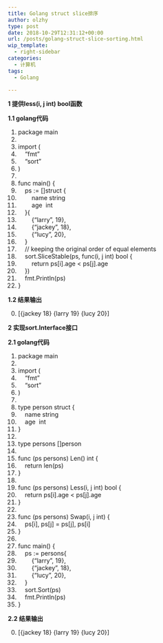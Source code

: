 ```yaml
---
title: Golang struct slice排序
author: olzhy
type: post
date: 2018-10-29T12:31:12+00:00
url: /posts/golang-struct-slice-sorting.html
wip_template:
  - right-sidebar
categories:
  - 计算机
tags:
  - Golang

---
```

**1 提供less(i, j int) bool函数**
  
**1.1 golang代码**

<div class="dp-highlighter">
  <div class="bar">
  </div>
  
  <ol start="1" class="dp-j">
    <li class="alt">
      <span><span class="keyword">package</span><span>&nbsp;main&nbsp;&nbsp;</span></span>
    </li>
    <li class="">
      <span>&nbsp;&nbsp;</span>
    </li>
    <li class="alt">
      <span><span class="keyword">import</span><span>&nbsp;(&nbsp;&nbsp;</span></span>
    </li>
    <li class="">
      <span>&nbsp;&nbsp;&nbsp;&nbsp;<span class="string">&#8220;fmt&#8221;</span><span>&nbsp;&nbsp;</span></span>
    </li>
    <li class="alt">
      <span>&nbsp;&nbsp;&nbsp;&nbsp;<span class="string">&#8220;sort&#8221;</span><span>&nbsp;&nbsp;</span></span>
    </li>
    <li class="">
      <span>)&nbsp;&nbsp;</span>
    </li>
    <li class="alt">
      <span>&nbsp;&nbsp;</span>
    </li>
    <li class="">
      <span>func&nbsp;main()&nbsp;{&nbsp;&nbsp;</span>
    </li>
    <li class="alt">
      <span>&nbsp;&nbsp;&nbsp;&nbsp;ps&nbsp;:=&nbsp;[]struct&nbsp;{&nbsp;&nbsp;</span>
    </li>
    <li class="">
      <span>&nbsp;&nbsp;&nbsp;&nbsp;&nbsp;&nbsp;&nbsp;&nbsp;name&nbsp;string&nbsp;&nbsp;</span>
    </li>
    <li class="alt">
      <span>&nbsp;&nbsp;&nbsp;&nbsp;&nbsp;&nbsp;&nbsp;&nbsp;age&nbsp;&nbsp;<span class="keyword">int</span><span>&nbsp;&nbsp;</span></span>
    </li>
    <li class="">
      <span>&nbsp;&nbsp;&nbsp;&nbsp;}{&nbsp;&nbsp;</span>
    </li>
    <li class="alt">
      <span>&nbsp;&nbsp;&nbsp;&nbsp;&nbsp;&nbsp;&nbsp;&nbsp;{<span class="string">&#8220;larry&#8221;</span><span>,&nbsp;</span><span class="number">19</span><span>},&nbsp;&nbsp;</span></span>
    </li>
    <li class="">
      <span>&nbsp;&nbsp;&nbsp;&nbsp;&nbsp;&nbsp;&nbsp;&nbsp;{<span class="string">&#8220;jackey&#8221;</span><span>,&nbsp;</span><span class="number">18</span><span>},&nbsp;&nbsp;</span></span>
    </li>
    <li class="alt">
      <span>&nbsp;&nbsp;&nbsp;&nbsp;&nbsp;&nbsp;&nbsp;&nbsp;{<span class="string">&#8220;lucy&#8221;</span><span>,&nbsp;</span><span class="number">20</span><span>},&nbsp;&nbsp;</span></span>
    </li>
    <li class="">
      <span>&nbsp;&nbsp;&nbsp;&nbsp;}&nbsp;&nbsp;</span>
    </li>
    <li class="alt">
      <span>&nbsp;&nbsp;&nbsp;&nbsp;<span class="comment">//&nbsp;keeping&nbsp;the&nbsp;original&nbsp;order&nbsp;of&nbsp;equal&nbsp;elements</span><span>&nbsp;&nbsp;</span></span>
    </li>
    <li class="">
      <span>&nbsp;&nbsp;&nbsp;&nbsp;sort.SliceStable(ps,&nbsp;func(i,&nbsp;j&nbsp;<span class="keyword">int</span><span>)&nbsp;bool&nbsp;{&nbsp;&nbsp;</span></span>
    </li>
    <li class="alt">
      <span>&nbsp;&nbsp;&nbsp;&nbsp;&nbsp;&nbsp;&nbsp;&nbsp;<span class="keyword">return</span><span>&nbsp;ps[i].age&nbsp;<&nbsp;ps[j].age&nbsp;&nbsp;</span></span>
    </li>
    <li class="">
      <span>&nbsp;&nbsp;&nbsp;&nbsp;})&nbsp;&nbsp;</span>
    </li>
    <li class="alt">
      <span>&nbsp;&nbsp;&nbsp;&nbsp;fmt.Println(ps)&nbsp;&nbsp;</span>
    </li>
    <li class="">
      <span>}&nbsp;&nbsp;</span>
    </li>
  </ol>
</div>

**1.2 结果输出**

<div class="dp-highlighter nogutter">
  <div class="bar">
  </div>
  
  <ol start="0" class="dp-j">
    <li class="alt">
      <span><span>[{jackey&nbsp;</span><span class="number">18</span><span>}&nbsp;{larry&nbsp;</span><span class="number">19</span><span>}&nbsp;{lucy&nbsp;</span><span class="number">20</span><span>}]&nbsp;&nbsp;</span></span>
    </li>
  </ol>
</div>

**2 实现sort.Interface接口**
  
**2.1 golang代码**

<div class="dp-highlighter">
  <div class="bar">
  </div>
  
  <ol start="1" class="dp-j">
    <li class="alt">
      <span><span class="keyword">package</span><span>&nbsp;main&nbsp;&nbsp;</span></span>
    </li>
    <li class="">
      <span>&nbsp;&nbsp;</span>
    </li>
    <li class="alt">
      <span><span class="keyword">import</span><span>&nbsp;(&nbsp;&nbsp;</span></span>
    </li>
    <li class="">
      <span>&nbsp;&nbsp;&nbsp;&nbsp;<span class="string">&#8220;fmt&#8221;</span><span>&nbsp;&nbsp;</span></span>
    </li>
    <li class="alt">
      <span>&nbsp;&nbsp;&nbsp;&nbsp;<span class="string">&#8220;sort&#8221;</span><span>&nbsp;&nbsp;</span></span>
    </li>
    <li class="">
      <span>)&nbsp;&nbsp;</span>
    </li>
    <li class="alt">
      <span>&nbsp;&nbsp;</span>
    </li>
    <li class="">
      <span>type&nbsp;person&nbsp;struct&nbsp;{&nbsp;&nbsp;</span>
    </li>
    <li class="alt">
      <span>&nbsp;&nbsp;&nbsp;&nbsp;name&nbsp;string&nbsp;&nbsp;</span>
    </li>
    <li class="">
      <span>&nbsp;&nbsp;&nbsp;&nbsp;age&nbsp;&nbsp;<span class="keyword">int</span><span>&nbsp;&nbsp;</span></span>
    </li>
    <li class="alt">
      <span>}&nbsp;&nbsp;</span>
    </li>
    <li class="">
      <span>&nbsp;&nbsp;</span>
    </li>
    <li class="alt">
      <span>type&nbsp;persons&nbsp;[]person&nbsp;&nbsp;</span>
    </li>
    <li class="">
      <span>&nbsp;&nbsp;</span>
    </li>
    <li class="alt">
      <span>func&nbsp;(ps&nbsp;persons)&nbsp;Len()&nbsp;<span class="keyword">int</span><span>&nbsp;{&nbsp;&nbsp;</span></span>
    </li>
    <li class="">
      <span>&nbsp;&nbsp;&nbsp;&nbsp;<span class="keyword">return</span><span>&nbsp;len(ps)&nbsp;&nbsp;</span></span>
    </li>
    <li class="alt">
      <span>}&nbsp;&nbsp;</span>
    </li>
    <li class="">
      <span>&nbsp;&nbsp;</span>
    </li>
    <li class="alt">
      <span>func&nbsp;(ps&nbsp;persons)&nbsp;Less(i,&nbsp;j&nbsp;<span class="keyword">int</span><span>)&nbsp;bool&nbsp;{&nbsp;&nbsp;</span></span>
    </li>
    <li class="">
      <span>&nbsp;&nbsp;&nbsp;&nbsp;<span class="keyword">return</span><span>&nbsp;ps[i].age&nbsp;<&nbsp;ps[j].age&nbsp;&nbsp;</span></span>
    </li>
    <li class="alt">
      <span>}&nbsp;&nbsp;</span>
    </li>
    <li class="">
      <span>&nbsp;&nbsp;</span>
    </li>
    <li class="alt">
      <span>func&nbsp;(ps&nbsp;persons)&nbsp;Swap(i,&nbsp;j&nbsp;<span class="keyword">int</span><span>)&nbsp;{&nbsp;&nbsp;</span></span>
    </li>
    <li class="">
      <span>&nbsp;&nbsp;&nbsp;&nbsp;ps[i],&nbsp;ps[j]&nbsp;=&nbsp;ps[j],&nbsp;ps[i]&nbsp;&nbsp;</span>
    </li>
    <li class="alt">
      <span>}&nbsp;&nbsp;</span>
    </li>
    <li class="">
      <span>&nbsp;&nbsp;</span>
    </li>
    <li class="alt">
      <span>func&nbsp;main()&nbsp;{&nbsp;&nbsp;</span>
    </li>
    <li class="">
      <span>&nbsp;&nbsp;&nbsp;&nbsp;ps&nbsp;:=&nbsp;persons{&nbsp;&nbsp;</span>
    </li>
    <li class="alt">
      <span>&nbsp;&nbsp;&nbsp;&nbsp;&nbsp;&nbsp;&nbsp;&nbsp;{<span class="string">&#8220;larry&#8221;</span><span>,&nbsp;</span><span class="number">19</span><span>},&nbsp;&nbsp;</span></span>
    </li>
    <li class="">
      <span>&nbsp;&nbsp;&nbsp;&nbsp;&nbsp;&nbsp;&nbsp;&nbsp;{<span class="string">&#8220;jackey&#8221;</span><span>,&nbsp;</span><span class="number">18</span><span>},&nbsp;&nbsp;</span></span>
    </li>
    <li class="alt">
      <span>&nbsp;&nbsp;&nbsp;&nbsp;&nbsp;&nbsp;&nbsp;&nbsp;{<span class="string">&#8220;lucy&#8221;</span><span>,&nbsp;</span><span class="number">20</span><span>},&nbsp;&nbsp;</span></span>
    </li>
    <li class="">
      <span>&nbsp;&nbsp;&nbsp;&nbsp;}&nbsp;&nbsp;</span>
    </li>
    <li class="alt">
      <span>&nbsp;&nbsp;&nbsp;&nbsp;sort.Sort(ps)&nbsp;&nbsp;</span>
    </li>
    <li class="">
      <span>&nbsp;&nbsp;&nbsp;&nbsp;fmt.Println(ps)&nbsp;&nbsp;</span>
    </li>
    <li class="alt">
      <span>}&nbsp;&nbsp;</span>
    </li>
  </ol>
</div>

**2.2 结果输出**

<div class="dp-highlighter nogutter">
  <div class="bar">
  </div>
  
  <ol start="0" class="dp-j">
    <li class="alt">
      <span><span>[{jackey&nbsp;</span><span class="number">18</span><span>}&nbsp;{larry&nbsp;</span><span class="number">19</span><span>}&nbsp;{lucy&nbsp;</span><span class="number">20</span><span>}]&nbsp;&nbsp;</span></span>
    </li>
  </ol>
</div>